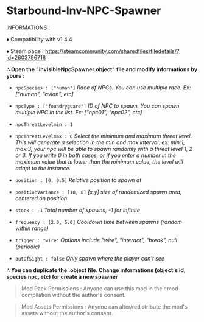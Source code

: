 # Starbound-Inv-NPC-Spawner

INFORMATIONS :

♦ Compatibility with v1.4.4

♦ Steam page : https://steamcommunity.com/sharedfiles/filedetails/?id=2603796718

**∴ Open the "invisibleNpcSpawner.object" file and modify informations by yours :**

- `npcSpecies : ["human"]` *Race of NPCs. You can use multiple race. Ex: ["human", "avian", etc]*

- `npcType : ["foundryguard"]` *ID of NPC to spawn. You can spawn multiple NPC in the list. Ex: ["npc01", "npc02", etc]*
	
- `npcThreatLevelmin : 1`
- `npcThreatLevelmax : 6` *Select the minimum and maximum threat level. This will generate a selection in the min and max interval. ex: min:1, max:3, your npc will be able to spawn randomly with a threat level 1, 2 or 3. If you write 0 in both cases, or if you enter a number in the maximum value that is lower than the minimum value, the level will adapt to the instance.*
	
- `position : [0, 0.5]` *Relative position to spawn at*

- `positionVariance : [10, 0]` *[x,y] size of randomized spawn area, centered on position*
	
- `stock : -1` *Total number of spawns, -1 for infinite*

- `frequency : [2.0, 5.0]` *Cooldown time between spawns (random within range)*

- `trigger : "wire"` *Options include "wire", "interact", "break", null (periodic)*

- `outOfSight : false` *Only spawn where the player can't see*

**∴ You can duplicate the .object file. Change informations (object's id, species npc, etc) for create a new spawner**

> Mod Pack Permissions : Anyone can use this mod in their mod compilation without the author's consent.

> Mod Assets Permissions : Anyone can alter/redistribute the mod's assets without the author's consent.
